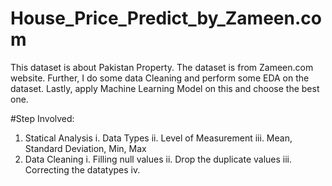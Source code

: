 # House_Price_Predict_by_Zameen.com
This dataset is about Pakistan Property. The dataset is from Zameen.com website. Further, I do some data Cleaning and perform some EDA on the dataset. Lastly, apply Machine Learning Model on this and choose the best one.

#Step Involved:
1. Statical Analysis
  i. Data Types
  ii. Level of Measurement
  iii. Mean, Standard Deviation, Min, Max
2. Data Cleaning
  i. Filling null values
  ii. Drop the duplicate values
  iii. Correcting the datatypes
  iv. 
